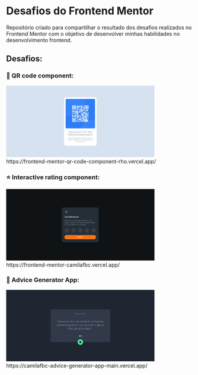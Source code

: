 # Desafios do Frontend Mentor

Repositório criado para compartilhar o resultado dos desafios realizados no Frontend Mentor com o objetivo de desenvolver minhas habilidades no desenvolvimento frontend.

## Desafios:

### 🔲 QR code component: 
<div> <img width="400px" src="https://raw.githubusercontent.com/camilafbc/frontend-mentor/main/qr-code-component-main/images/to-readme.jpeg"> </div>
https://frontend-mentor-qr-code-component-rho.vercel.app/
        
### ⭐ Interactive rating component:
<div> <img width="400px" src="https://raw.githubusercontent.com/camilafbc/frontend-mentor/main/interactive-rating-component/assets/img/to-readme.gif"> </div>
https://frontend-mentor-camilafbc.vercel.app/

### 📜 Advice Generator App:
<div> <img width="400px" src="https://raw.githubusercontent.com/camilafbc/frontend-mentor/main/advice-generator-app-main/toreadme.jpeg"> </div>
https://camilafbc-advice-generator-app-main.vercel.app/
